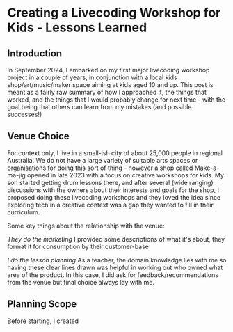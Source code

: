 # Creating a Livecoding Workshop for Kids - Lessons Learned

## Introduction

In September 2024, I embarked on my first major livecoding workshop project in a couple of years, in conjunction with a local kids shop/art/music/maker space aiming at kids aged 10 and up.
This post is meant as a fairly raw summary of how I approached it, the things that worked, and the things that I would probably change for next time - with the goal being that others can learn from my mistakes (and possible successes!)

## Venue Choice

For context only, I live in a small-ish city of about 25,000 people in regional Australia. We do not have a large variety of suitable arts spaces or organisations for doing this sort of thing - however a shop called Make-a-ma-jig opened in late 2023 with a focus on creative workshops for kids. My son started getting drum lessons there, and after several (wide ranging) discussions with the owners about their interests and goals for the shop, I proposed doing these livecoding workshops and they loved the idea since exploring tech in a creative context was a gap they wanted to fill in their curriculum.

Some key things about the relationship with the venue:

*They do the marketing*
I provided some descriptions of what it's about, they format it for consumption by their customer-base

*I do the lesson planning*
As a teacher, the domain knowledge lies with me so having these clear lines drawn was helpful in working out who owned what area of the product. In this case, I did ask for feedback/recommendations from the venue but final choice always lay with me.

## Planning Scope

Before starting, I created 
